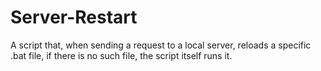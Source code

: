 # Server-Restart
A script that, when sending a request to a local server, reloads a specific .bat file, if there is no such file, the script itself runs it.
